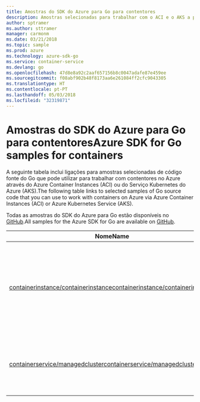 ```yaml
---
title: Amostras do SDK do Azure para Go para contentores
description: Amostras selecionadas para trabalhar com o ACI e o AKS a partir do SDK do Azure para Go.
author: sptramer
ms.author: sttramer
manager: carmonm
ms.date: 03/21/2018
ms.topic: sample
ms.prod: azure
ms.technology: azure-sdk-go
ms.service: container-service
ms.devlang: go
ms.openlocfilehash: 47d8e8a92c2aaf657156b8c0047adafe87e459ee
ms.sourcegitcommit: f08abf902b48f8173aa6e261084ff2cfc9043305
ms.translationtype: HT
ms.contentlocale: pt-PT
ms.lasthandoff: 05/03/2018
ms.locfileid: "32319871"
---
```

# <a name="azure-sdk-for-go-samples-for-containers"></a><span data-ttu-id="71641-103">Amostras do SDK do Azure para Go para contentores</span><span class="sxs-lookup"><span data-stu-id="71641-103">Azure SDK for Go samples for containers</span></span>

<span data-ttu-id="71641-104">A seguinte tabela inclui ligações para amostras selecionadas de código fonte do Go que pode utilizar para trabalhar com contentores no Azure através do Azure Container Instances (ACI) ou do Serviço Kubernetes do Azure (AKS).</span><span class="sxs-lookup"><span data-stu-id="71641-104">The following table links to selected samples of Go source code that you can use to work with containers on Azure via Azure Container Instances (ACI) or Azure Kubernetes Service (AKS).</span></span> 

<span data-ttu-id="71641-105">Todas as amostras do SDK do Azure para Go estão disponíveis no [GitHub](https://github.com/Azure-Samples/azure-sdk-for-go-samples).</span><span class="sxs-lookup"><span data-stu-id="71641-105">All samples for the Azure SDK for Go are available on [GitHub](https://github.com/Azure-Samples/azure-sdk-for-go-samples).</span></span>

| <span data-ttu-id="71641-106">Nome</span><span class="sxs-lookup"><span data-stu-id="71641-106">Name</span></span> | <span data-ttu-id="71641-107">Descrição</span><span class="sxs-lookup"><span data-stu-id="71641-107">Description</span></span> |
|------|-------------|
| [<span data-ttu-id="71641-108">containerinstance/containerinstance</span><span class="sxs-lookup"><span data-stu-id="71641-108">containerinstance/containerinstance</span></span>](https://github.com/Azure-Samples/azure-sdk-for-go-samples/blob/master/containerinstance/containerinstance.go) | <span data-ttu-id="71641-109">Trabalhe com grupos de contentores no Azure Container Instances.</span><span class="sxs-lookup"><span data-stu-id="71641-109">Work with container groups in Azure Container Instances.</span></span> <span data-ttu-id="71641-110">Crie e modifique contentores num grupo do ACI.</span><span class="sxs-lookup"><span data-stu-id="71641-110">Create and modify containers in an ACI group.</span></span> |
| [<span data-ttu-id="71641-111">containerservice/managedcluster</span><span class="sxs-lookup"><span data-stu-id="71641-111">containerservice/managedcluster</span></span>](https://github.com/Azure-Samples/azure-sdk-for-go-samples/blob/master/containerservice/managedcluster.go) | <span data-ttu-id="71641-112">Crie, elimine e inspecione clientes do Serviço Kubernetes do Azure (AKS).</span><span class="sxs-lookup"><span data-stu-id="71641-112">Create, delete, and inspect Azure Kubernetes Service (AKS) clients.</span></span> |
